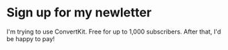 # Sign up for my newletter

I'm trying to use ConvertKit. Free for up to 1,000 subscribers. After that, I'd be happy to pay!

<script async data-uid="f39ac1a146" src="https://adept-originator-3889.ck.page/f39ac1a146/index.js"></script>